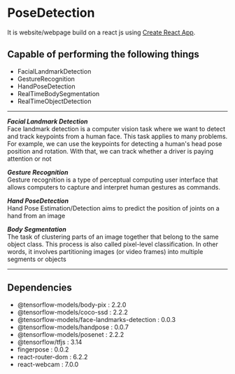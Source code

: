 # PoseDetection
It is website/webpage build on a react js using [Create React App](https://github.com/facebook/create-react-app).

## Capable of performing the following things
 - FacialLandmarkDetection
 - GestureRecognition
 - HandPoseDetection
 - RealTimeBodySegmentation
 - RealTimeObjectDetection

***

***Facial Landmark Detection*** <br/>
Face landmark detection is a computer vision task where we want to detect and track keypoints from a human face. This task applies to many problems. For example, we can use the keypoints for detecting a human's head pose position and rotation. With that, we can track whether a driver is paying attention or not

***Gesture Recognition*** <br/>
Gesture recognition is a type of perceptual computing user interface that allows computers to capture and interpret human gestures as commands.

***Hand PoseDetection***<br/>
Hand Pose Estimation/Detection aims to predict the position of joints on a hand from an image

***Body Segmentation***<br/>
The task of clustering parts of an image together that belong to the same object class. This process is also called pixel-level classification. In other words, it involves partitioning images (or video frames) into multiple segments or objects

***
## Dependencies
 - @tensorflow-models/body-pix : 2.2.0
 - @tensorflow-models/coco-ssd : 2.2.2
 - @tensorflow-models/face-landmarks-detection : 0.0.3
 - @tensorflow-models/handpose : 0.0.7
 - @tensorflow-models/posenet : 2.2.2
 - @tensorflow/tfjs : 3.14
 - fingerpose : 0.0.2
 - react-router-dom : 6.2.2
 - react-webcam : 7.0.0
